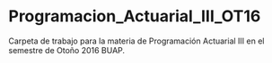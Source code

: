 # Programacion_Actuarial_III_OT16
Carpeta de trabajo para la materia de Programación Actuarial III en el semestre de Otoño 2016 BUAP.
